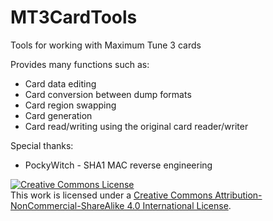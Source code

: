 # MT3CardTools

Tools for working with Maximum Tune 3 cards

Provides many functions such as:
  - Card data editing
  - Card conversion between dump formats
  - Card region swapping
  - Card generation
  - Card read/writing using the original card reader/writer
  
Special thanks:
  - PockyWitch - SHA1 MAC reverse engineering

<a rel="license" href="http://creativecommons.org/licenses/by-nc-sa/4.0/"><img alt="Creative Commons License" style="border-width:0" src="https://i.creativecommons.org/l/by-nc-sa/4.0/88x31.png" /></a><br />This work is licensed under a <a rel="license" href="http://creativecommons.org/licenses/by-nc-sa/4.0/">Creative Commons Attribution-NonCommercial-ShareAlike 4.0 International License</a>.
